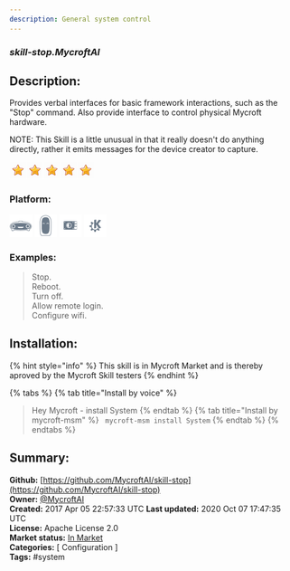 ```yaml
---
description: General system control
---
```


### _skill-stop.MycroftAI_  
## Description:  
Provides verbal interfaces for basic framework interactions, such as the
"Stop" command.  Also provide interface to control physical Mycroft hardware.

NOTE: This Skill is a little unusual in that it really doesn't do anything
directly, rather it emits messages for the device creator to capture.  
  
![](../.gitbook/assets/star.png)![](../.gitbook/assets/star.png)![](../.gitbook/assets/star.png)![](../.gitbook/assets/star.png)![](../.gitbook/assets/star.png)  
  
### Platform:  
 ![Mark I](../.gitbook/assets/mark-1-icon.png)  ![Mark II](../.gitbook/assets/mark-2-icon.png)  ![Picroft](../.gitbook/assets/picroft-icon.png)  ![plasmoid](../.gitbook/assets/kde.png)   
### Examples:  
> Stop.  
> Reboot.  
> Turn off.  
> Allow remote login.  
> Configure wifi.  
  
## Installation:  
{% hint style="info" %}
This skill is in Mycroft Market and is thereby aproved by the Mycroft Skill testers
{% endhint %}
    
{% tabs %}
{% tab title="Install by voice" %}
> Hey Mycroft - install System
{% endtab %}
  {% tab title="Install by mycroft-msm" %}
``` mycroft-msm install System```
{% endtab %}
  {% endtabs %}
    
## Summary:  
**Github:** [https://github.com/MycroftAI/skill-stop](https://github.com/MycroftAI/skill-stop)  
**Owner:** [@MycroftAI](https://github.com/MycroftAI)  
**Created:** 2017 Apr 05 22:57:33 UTC  **Last updated:** 2020 Oct 07 17:47:35 UTC  
**License:** Apache License 2.0  
**Market status:** [In Market](https://market.mycroft.ai/skill/mycroft-stop)  
**Categories:** [ Configuration ]   
**Tags:** \#system   
